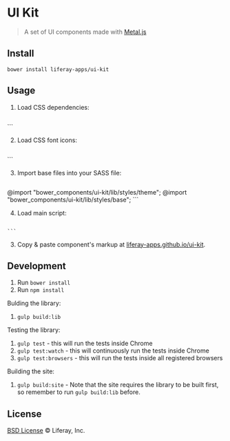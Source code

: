 # UI Kit

> A set of UI components made with [Metal.js](https://github.com/liferay/metal.js)

## Install

```
bower install liferay-apps/ui-kit
```

## Usage

1. Load CSS dependencies:

	```html
<link rel="stylesheet" href="bower_components/skeleton/css/normalize.css">
<link rel="stylesheet" href="bower_components/skeleton/css/skeleton.css">
	```

2. Load CSS font icons:

	```html
<link rel="stylesheet" href="bower_components/ui-kit/build/fonts/icon-12.css">
<link rel="stylesheet" href="bower_components/ui-kit/build/fonts/icon-16.css">
	```

3. Import base files into your SASS file:

	```css
@import "bower_components/ui-kit/lib/styles/theme";
@import "bower_components/ui-kit/lib/styles/base";
	```

4. Load main script:

	```html
<script src="vendor/ui-kit/build/scripts/ui-kit.js"></script>
	```

3. Copy & paste component's markup at [liferay-apps.github.io/ui-kit](http://liferay-apps.github.io/ui-kit/).

## Development

1. Run `bower install`
2. Run `npm install`

Bulding the library:

1. `gulp build:lib`

Testing the library:

1. `gulp test` - this will run the tests inside Chrome
2. `gulp test:watch` - this will continuously run the tests inside Chrome
3. `gulp test:browsers` - this will run the tests inside all registered browsers

Building the site:

1. `gulp build:site` - Note that the site requires the library to be built first, so remember to run `gulp build:lib` before.

## License

[BSD License](http://opensource.org/licenses/BSD-2-Clause) © Liferay, Inc.
